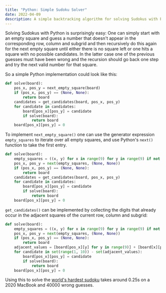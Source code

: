 ```yaml
---
title: "Python: Simple Sudoku Solver"
date: 2022-04-09
description: A simple backtracking algorithm for solving Sudokus with Python
---
```


Solving Sudokus with Python is surprisingly easy: One can simply start with an empty square and guess a number that doesn't appear in the corresponding row, column and subgrid and then recursively do this again for the next empty square until either there is no square left or one hits a square with no possible candidates. In the latter case one of the previous guesses must have been wrong and the recursion should go back one step and try the next valid number for that square.


So a simple Python implementation could look like this:

```python
def solve(board):
    pos_x, pos_y = next_empty_square(board)
    if (pos_x, pos_y) == (None, None):
        return board
    candidates = get_candidates(board, pos_x, pos_y)
    for candidate in candidates:
        board[pos_x][pos_y] = candidate
        if solve(board):
            return board
    board[pos_x][pos_y] = 0
```

To implement `next_empty_square()` one can use the generator expression `empty_squares` to iterate over all empty squares, and use Python's `next()` function to take the first entry.

```python
def solve(board):
    empty_squares = ((x, y) for x in range(9) for y in range(9) if not board[x][y])
    pos_x, pos_y = next(empty_squares, (None, None))
    if (pos_x, pos_y) == (None, None):
        return board
    candidates = get_candidates(board, pos_x, pos_y)
    for candidate in candidates:
        board[pos_x][pos_y] = candidate
        if solve(board):
            return board
    board[pos_x][pos_y] = 0
```

 `get_candidates()` can be implemented by collecting the digits that already occur in the adjacent squares of the current row, column and subgrid:

```python
def solve(board):
    empty_squares = ((x, y) for x in range(9) for y in range(9) if not board[x][y])
    pos_x, pos_y = next(empty_squares, (None, None))
    if (pos_x, pos_y) == (None, None):
        return board
    adjacent_values = [board[pos_x][y] for y in range(9)] + [board[x][pos_y] for x in range(9)] + [board[x][y] for x in range((pos_x//3)*3, (pos_x//3)*3+3) for y in range((pos_y//3) * 3, (pos_y//3)*3+3)]
    for candidate in set(range(1, 10)) - set(adjacent_values):
        board[pos_x][pos_y] = candidate
        if solve(board):
            return board
    board[pos_x][pos_y] = 0
```

Using this to solve the [world's hardest sudoku](https://www.telegraph.co.uk/news/science/science-news/9359579/Worlds-hardest-sudoku-can-you-crack-it.html) takes around 0.25s on a 2020 MacBook and 40000 wrong guesses.
